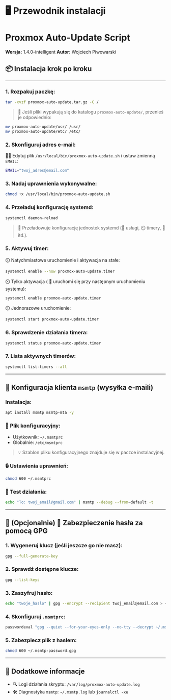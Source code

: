 # 🖥️ Przewodnik instalacji

# Proxmox Auto-Update Script

**Wersja:** 1.4.0-intelligent
**Autor:** Wojciech Piwowarski

## 📦 Instalacja krok po kroku

---

### 1. Rozpakuj paczkę:

```bash
tar -xvzf proxmox-auto-update.tar.gz -C /
```

> 📁 Jeśli pliki wypakują się do katalogu `proxmox-auto-update/`, przenieś je odpowiednio:

```bash
mv proxmox-auto-update/usr/ /usr/
mv proxmox-auto-update/etc/ /etc/
```

### 2. Skonfiguruj adres e-mail:

🧑‍🔧 Edytuj plik `/usr/local/bin/proxmox-auto-update.sh` i ustaw zmienną `EMAIL`:

```bash
EMAIL="twoj_adres@email.com"
```

### 3. Nadaj uprawnienia wykonywalne:

```bash
chmod +x /usr/local/bin/proxmox-auto-update.sh
```

### 4. Przeładuj konfigurację systemd:

```bash
systemctl daemon-reload
```

> 🔄 Przeładowuje konfigurację jednostek systemd (🔧 usługi, ⏲️ timery, 🧩 itd.).

### 5. Aktywuj timer:

⏲️ Natychmiastowe uruchomienie i aktywacja na stałe:

```bash
systemctl enable --now proxmox-auto-update.timer
```

⏲️ Tylko aktywacja ( 🚨 uruchomi się przy następnym uruchomieniu systemu):

```bash
systemctl enable proxmox-auto-update.timer
```

⏲️ Jednorazowe uruchomienie:

```bash
systemctl start proxmox-auto-update.timer
```

### 6. Sprawdzenie działania timera:

```bash
systemctl status proxmox-auto-update.timer
```

### 7. Lista aktywnych timerów:

```bash
systemctl list-timers --all
```

---

## 📨 Konfiguracja klienta `msmtp` (wysyłka e-maili)

### Instalacja:

```bash
apt install msmtp msmtp-mta -y
```

### 📄 Plik konfiguracyjny:

* Użytkownik: `~/.msmtprc`
* Globalnie: `/etc/msmtprc`

> 💡 Szablon pliku konfiguracyjnego znajduje się w paczce instalacyjnej.

### 🔒 Ustawienia uprawnień:

```bash
chmod 600 ~/.msmtprc
```

### 🧪 Test działania:

```bash
echo "To: twoj_email@gmail.com" | msmtp --debug --from=default -t
```

---

## 📌 (Opcjonalnie) 🔐 Zabezpieczenie hasła za pomocą GPG

### 1. Wygeneruj klucz (jeśli jeszcze go nie masz):

```bash
gpg --full-generate-key
```

### 2. Sprawdź dostępne klucze:

```bash
gpg --list-keys
```

### 3. Zaszyfruj hasło:

```bash
echo "twoje_haslo" | gpg --encrypt --recipient twoj_email@email.com > ~/.msmtp-password.gpg
```

### 4. Skonfiguruj `.msmtprc`:

```bash
passwordeval "gpg --quiet --for-your-eyes-only --no-tty --decrypt ~/.msmtp-password.gpg"
```

### 5. Zabezpiecz plik z hasłem:

```bash
chmod 600 ~/.msmtp-password.gpg
```

---

## 📁 Dodatkowe informacje

* 🔍 Logi działania skryptu: `/var/log/proxmox-auto-update.log`
* 🛠️ Diagnostyka `msmtp`: `~/.msmtp.log` lub `journalctl -xe`
